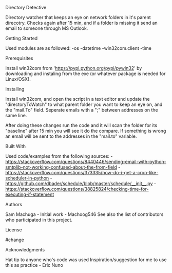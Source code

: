 Directory Detective

Directory watcher that keeps an eye on network folders in it's parent direcotry. Checks again after 15 min, and if a folder is missing it send an email to someone through MS Outlook.

Getting Started

Used modules are as followed:
-os
-datetime
-win32com.client
-time

Prerequisites

Install win32com from 'https://pypi.python.org/pypi/pywin32' by downloading and instaling from the exe (or whatever package is needed for Linux/OSX).

Installing

Install win32com, and open the script in a text editor and update the "directoryToWatch" to what parent folder you want to keep an eye on, and the "mail.To" field. Seperate emails with a ";" between addresses on the same line.

After doing these changes run the code and it will scan the folder for its "baseline" after 15 min you will see it do the compare. If something is wrong an email will be sent to the addresses in the "mail.to" variable.

Built With

Used code/examples from the following sources:
-https://stackoverflow.com/questions/8440446/sending-email-with-python-smtplib-not-working-confused-about-the-from-field
-https://stackoverflow.com/questions/373335/how-do-i-get-a-cron-like-scheduler-in-python
-https://github.com/dbader/schedule/blob/master/schedule/__init__.py
-https://stackoverflow.com/questions/38825824/checking-time-for-executing-if-statement

Authors

Sam Machuga - Initial work - Machoog546
See also the list of contributors who participated in this project.

License

#change

Acknowledgments

Hat tip to anyone who's code was used
Inspiration/suggestion for me to use this as practice - Eric Nuno
